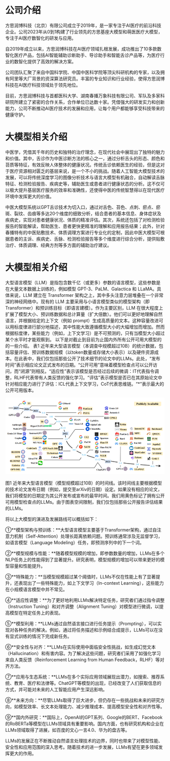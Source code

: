 # 公司介绍

方思润博科技（北京）有限公司成立于2019年，是一家专注于AI医疗的前沿科技企业。公司2023年从0到1构建了行业领先的方思基座大模型和萌医医疗大模型，专注于AI医疗数智化的研发与应用。

自2019年成立以来，方思润博科技在AI医疗领域扎根发展，成功推出了10多款数智化医疗产品，包括AI智能辅助诊断助手、导诊助手和智能舌诊产品等，为医疗行业的数智化提供了高效的解决方案。

公司团队汇聚了来自中国科学院、中国中医科学院等顶尖科研机构的专家，以及拥有阿里等大厂背景的资深算法研究员。丰富的专业知识和行业经验，使得方思润博科技在AI医疗科技领域处于领先地位。

目前，方思润博科技与首都医科大学、湖南春播万象科技有限公司、军队及多家科研院所建立了紧密的合作关系，合作单位已达数十家。凭借强大的研发实力和创新能力，公司不断推动AI医疗技术的发展和应用，让每个用户都能够享受科技带来的健康守护。

# 大模型相关介绍

中医学，凭借其千年的历史和独特的治疗理念，在现代社会中展现出了独特的魅力和价值。其中，舌诊作为中医诊断方法的核心之一，通过分析舌头的形态、颜色和苔质等特征，有效反映人体整体的健康状况。传统舌诊依赖医生的经验，但是这对于医疗资源相对匮乏的基层来说，是一个不小的挑战。随着人工智能大模型技术的发展，可以将传统深度学习的图像分析技术与语言大模型有机融合，自动解读舌脉特征、检测检验报告、疾病史等，辅助医生或患者进行健康状态的分析。这不仅可以极大提升基层医疗服务的效率和准确性，还使得中医的传统智慧得以在现代医疗环境中发挥更大的价值。

中医大模型系统以GPT舌诊技术为切入口，通过对舌色、苔色、点刺、瘀点、瘀斑、裂纹、齿痕等多达20个维度的细致分析，结合患者的基本信息、身体症状及疾病史，实现对患者健康状况、体质的精准评估。其次，系统还包括了对检测检验报告的智能解读，帮助医生、患者更快更精准的理解和应用报告结果；此外，针对春播特有的中医贴敷技术、体质调理方案进行专业化的定制，因此中医大模型可根据患者的主诉、疾病史、舌脉、检测检验报告等多个维度进行综合分析，提供贴敷治疗、体质调理、经典方剂等多方面的辅助治疗建议。

# 大模型相关介绍

大型语言模型（LLM）是指包含数千亿（或更多）参数的语言模型，这些参数是在大量文本数据上训练的，例如模型 GPT-3、PaLM、Galactica 和 LLaMA。具体来说，LLM 建立在 Transformer 架构之上，其中多头注意力层堆叠在一个非常深的神经网络中。现有的 LLM 主要采用与小语言模型类似的模型架构（即 Transformer）和预训练目标（即语言建模）。作为主要区别，LLM 在很大程度上扩展了模型大小、预训练数据和总计算量（扩大倍数）。他们可以更好地理解自然语言，并根据给定的上下文（例如 prompt）生成高质量的文本。这种容量改进可以用标度律进行部分地描述，其中性能大致遵循模型大小的大幅增加而增加。然而根据标度律，某些能力（例如，上下文学习）是不可预测的，只有当模型大小超过某个水平时才能观察到。 以下是对截止到目前为止国内外所有公开可用大模型的的一些介绍。 表1 近年来大型语言模型（本调查中规模超过10B）的统计数据，包括容量评估、预训练数据规模（以token数量或存储大小表示）以及硬件资源成本。在此表中，我们仅包括那些公开了技术细节的论文中的LLMs。此处，“发布时间”表示相应论文正式发布的日期。“公开可用”意味着模型检查点可以公开访问，而“闭源”则相反。“适应性”表示该模型是否经过后续的微调：IT代表指令调整，RLHF代表带有人类反馈的强化学习。“评估”表示模型是否已在其原始论文中针对相应能力进行了评估：ICL代表上下文学习，CoT代表思维链。“\*”表示最大的公开可用版本。

![](/assets/bigmodel2.png)

图1 近年来大型语言模型（模型规模超过10B）的时间线。该时间线主要根据模型的技术论文发布日期（例如，提交至arXiv的日期）设定。如果没有相应的论文，我们将模型的日期定为其公开发布或宣布的最早时间。我们用黄色标记了拥有公开可用模型检查点的LLMs。由于图表空间限制，我们仅包括那些公开报告评估结果的LLMs。

将以上大模型的演进及发展路线可以概括如下：

①**模型架构与预训练：**大型语言模型主要基于Transformer架构，通过自注意力机制（Self-Attention）处理长距离依赖问题。预训练通常涉及无监督学习，如语言模型（Language Modeling）任务，即预测序列中的下一个词。

②**模型规模与性能：**随着模型规模的增加，即参数数量的增加，LLMs在多个NLP任务上的性能得到了显著提升。研究表明，模型规模的增加可以带来更好的模型容量和性能提升。

③**特殊能力：**当模型规模超过某个阈值时，LLMs不仅在性能上有了显著提升，还表现出了一些特殊能力，如上下文学习（In-context Learning），这些能力在小规模语言模型中并不常见。

④**适应性调整：**为了更好地利用LLMs解决特定任务，研究者们通过指令调整（Instruction Tuning）和对齐调整（Alignment Tuning）对模型进行微调，以提高模型在特定任务上的表现。

⑤**模型利用：**LLMs通过自然语言接口进行任务提示（Prompting），可以实现对各种任务的解决。例如，通过将任务描述和示例结合成提示，LLMs可以在没有显式训练的情况下完成新任务。

⑥**安全性与对齐：**LLMs在实际使用中面临安全性挑战，如生成幻觉文本（Hallucination）和有害内容。为了解决这些问题，研究者们采用了如强化学习来自人类反馈（Reinforcement Learning from Human Feedback，RLHF）等对齐方法。

⑦**应用与生态系统：**LLMs在多个实际应用领域展现出潜力，如搜索、推荐系统、教育、医疗和法律等。ChatGPT等模型的出现，已经改变了人们获取信息的方式，并可能对未来的人工智能应用产生深远影响。

⑧**未来方向：**尽管LLMs取得了巨大进步，但仍存在一些挑战和未来的研究方向，如模型效率、长文本处理能力、减少推理成本、提高模型安全性和对齐性等。

⑨**国内外研究：**国际上，OpenAI的GPT系列、Google的BERT、Facebook的RoBERTa等模型在LLMs领域具有重要影响。国内方面，也有研究机构和企业在LLMs领域取得了进展，如百度的文心一言4.0、华为的盘古等。

LLMs的发展正在不断推动自然语言处理技术的边界，同时也带来了对模型性能、安全性和应用范围的深入思考。随着技术的进一步发展，LLMs有望在更多领域发挥更大的作用。

